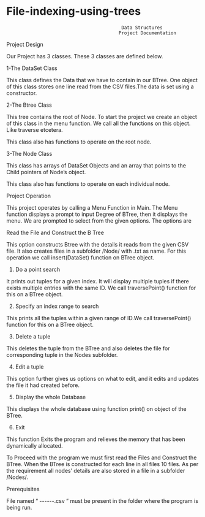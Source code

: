 # File-indexing-using-trees

                                              Data Structures  
                                             Project Documentation 
 
 
 

Project Design 
 
Our Project has 3 classes. These 3 classes are defined below. 
 
1-The DataSet Class
 
This class defines the Data that we have to contain in our BTree. One object of this class stores one line read from the CSV files.The data is set using a constructor. 
 
2-The Btree 	Class
 
This tree contains the root of Node. To start the project we create an object of this class	 in the menu function. We call all the functions on this object. Like traverse etcetera. 
 
This class also has functions to operate on the root node. 
 
3-The Node 	Class
 
This class has arrays of DataSet 	Objects and an array that points to the Child pointers	 of Node’s object. 
 
This class also has functions to operate on each individual node. 
 
Project Operation  
 
This project operates by calling a Menu Function in Main. The Menu function displays a prompt to input Degree of BTree, then it displays the menu. We are prompted to select from the given options. The options are 

Read the File and Construct the B Tree 
 
This option constructs Btree with the details it reads from the given CSV file. It also creates files in a subfolder /Node/ with <id>.txt as name. For this operation we call insert(DataSet) 	function on BTree object.	 
 
1.	Do a point search 
 
It prints out tuples for a given index. It will display multiple tuples if there 	 exists multiple entries with the same ID. We call traversePoint() 	function	 for this on a BTree object. 
 
 
2.	Specify an index range to search 
 
This prints all the tuples within a given range of ID.We call traversePoint()	 function for this on a BTree object. 
 
3.	Delete a tuple 
 
This deletes the tuple from the BTree and also deletes the file for corresponding tuple in the Nodes subfolder. 
 
4.	Edit a tuple 
 
This option further gives us options on what to edit, and it edits and updates the file it had created before. 
 
5.	Display the whole Database 
 
This displays the whole database using function print() on object of the	  BTree. 
 
6.	Exit 
 
This function Exits the program and relieves the memory that has been dynamically allocated. 
 
To Proceed with the program we must first read the Files and Construct the BTree. When the BTree is constructed for each line in all files 10 files. As per the requirement all nodes’ details are also stored in a file in a subfolder /Nodes/. 
 
Prerequisites  
 
File named “ ------.csv ” must be present in the folder where the program is being run. 
 
 
 
